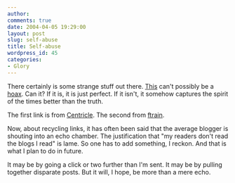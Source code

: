 ```yaml
---
author:
comments: true
date: 2004-04-05 19:29:00
layout: post
slug: self-abuse
title: Self-abuse
wordpress_id: 45
categories:
- Glory
---
```


There certainly is some strange stuff out there. [This](http://www.post-gazette.com/breaking/20040329pornp6.asp) can't possibly be a [hoax](http://en.wikipedia.org/wiki/Hoax). Can it? If it is, it is just perfect. If it isn't, it somehow captures the spirit of the times better than the truth.

The first link is from [Centricle](http://centricle.com/). The second from [ftrain](http://www.ftrain.com/).

Now, about recycling links, it has often been said that the average blogger is shouting into an echo chamber. The justification that "my readers don't read the blogs I read" is lame. So one has to add something, I reckon. And that is what I plan to do in future.

It may be by going a click or two further than I'm sent. It may be by pulling together disparate posts. But it will, I hope, be more than a mere echo.
